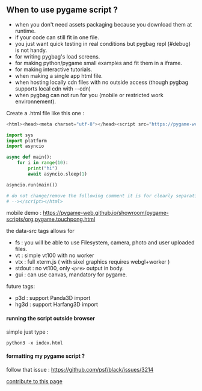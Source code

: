 ## When to use pygame script ?

 - when you don't need assets packaging because you download them at runtime.
 - if your code can still fit in one file.
 - you just want quick testing in real conditions but pygbag repl (#debug) is not handy.
 - for writing pygbag's load screens.
 - for making python/pygame small examples and fit them in a iframe.
 - for making interactive tutorials.
 - when making a single app html file.
 - when hosting locally cdn files with no outside access (though pygbag supports local cdn with --cdn)
 - when pygbag can not run for you (mobile or restricted work environnement).

Create a .html file like this one :
```py
<html><head><meta charset="utf-8"></head><script src="https://pygame-web.github.io/archives/0.5/pythons.js" type=module id="site" data-src="fs,vtx,gui" async defer>#<!--

import sys
import platform
import asyncio

async def main():
    for i in range(10):
        print("hi")
        await asyncio.sleep(1)

asyncio.run(main())

# do not change/remove the following comment it is for clearly separating python code from html body
# --></script></html>
```

mobile demo : https://pygame-web.github.io/showroom/pygame-scripts/org.pygame.touchpong.html


the data-src tags allows for 
  - fs : you will be able to use Filesystem, camera, photo and user uploaded files.
  - vt : simple vt100 with no worker
  - vtx : full xterm.js ( with sixel graphics requires webgl+worker )
  - stdout : no vt100, only `<pre>` output in body.
  - gui : can use canvas, mandatory for pygame.
  
 future tags:
  - p3d : support Panda3D import
  - hg3d : support Harfang3D import


#### running the script outside browser
simple just type :
```
python3 -x index.html
```

#### formatting my pygame script ?
follow that issue : https://github.com/psf/black/issues/3214

[contribute to this page](https://github.com/pygame-web/pygame-web.github.io/edit/main/wiki/pygame-script/README.md)
